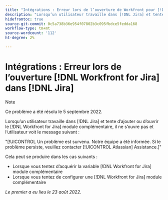 ```yaml
---
title: "Intégrations : Erreur lors de l’ouverture de Workfront pour [!DNL Jira] in Jira"
description: "Lorsqu’un utilisateur travaille dans [!DNL Jira] et tente d’ajouter ou d’ouvrir le [!DNL Workfront for Jira] module complémentaire, il ne s’ouvre pas et l’utilisateur voit un message d’erreur."
hidefromtoc: true
source-git-commit: 0c5a738b36e954f07802b3c095fbdce5fedda168
workflow-type: tm+mt
source-wordcount: '112'
ht-degree: 2%

---
```



# Intégrations : Erreur lors de l’ouverture [!DNL Workfront for Jira] dans [!DNL Jira]

>[!NOTE]
>
>Ce problème a été résolu le 5 septembre 2022.

Lorsqu’un utilisateur travaille dans [!DNL Jira] et tente d’ajouter ou d’ouvrir le [!DNL Workfront for Jira] module complémentaire, il ne s’ouvre pas et l’utilisateur voit le message suivant :

&quot;[!UICONTROL Un problème est survenu. Notre équipe a été informée. Si le problème persiste, veuillez contacter [!UICONTROL Atlassian] Assistance.]&quot;

Cela peut se produire dans les cas suivants :

* Lorsque vous tentez d’acquérir la variable [!DNL Workfront for Jira] module complémentaire
* Lorsque vous tentez de configurer une [!DNL Workfront for Jira] module complémentaire

_Le premier a eu lieu le 23 août 2022._

